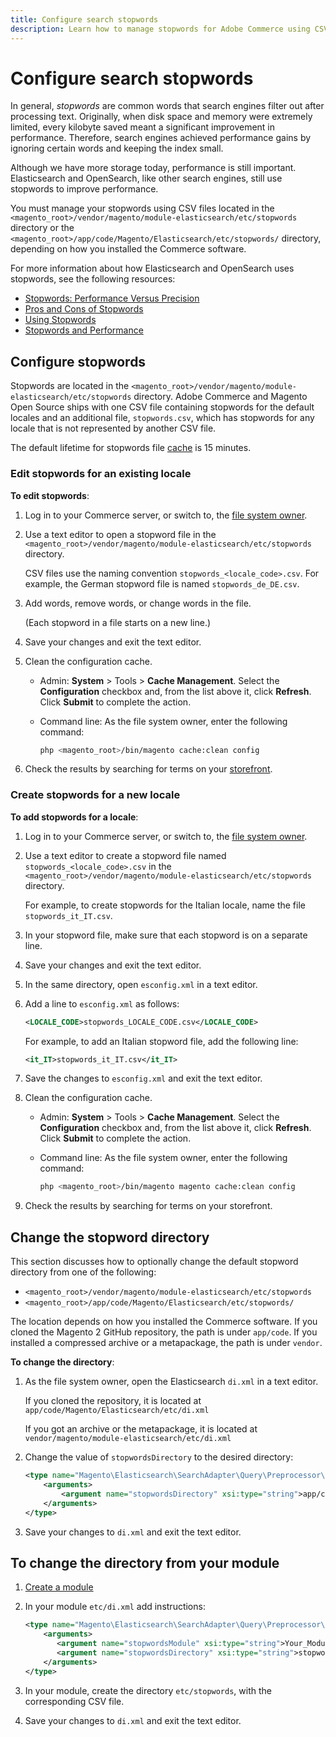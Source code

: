 ```yaml
---
title: Configure search stopwords
description: Learn how to manage stopwords for Adobe Commerce using CSV files.
---
```


# Configure search stopwords

In general, _stopwords_ are common words that search engines filter out after processing text. Originally, when disk space and memory were extremely limited, every kilobyte saved meant a significant improvement in performance. Therefore, search engines achieved performance gains by ignoring certain words and keeping the index small.

Although we have more storage today, performance is still important. Elasticsearch and OpenSearch, like other search engines, still use stopwords to improve performance.

You must manage your stopwords using CSV files located in the `<magento_root>/vendor/magento/module-elasticsearch/etc/stopwords` directory or the `<magento_root>/app/code/Magento/Elasticsearch/etc/stopwords/` directory, depending on how you installed the Commerce software.

For more information about how Elasticsearch and OpenSearch uses stopwords, see the following resources:

- [Stopwords: Performance Versus Precision](https://www.elastic.co/guide/en/elasticsearch/guide/current/stopwords.html)
- [Pros and Cons of Stopwords](https://www.elastic.co/guide/en/elasticsearch/guide/current/pros-cons-stopwords.html)
- [Using Stopwords](https://www.elastic.co/guide/en/elasticsearch/guide/current/using-stopwords.html)
- [Stopwords and Performance](https://www.elastic.co/guide/en/elasticsearch/guide/current/stopwords-performance.html)

## Configure stopwords

Stopwords are located in the `<magento_root>/vendor/magento/module-elasticsearch/etc/stopwords` directory. Adobe Commerce and Magento Open Source ships with one CSV file containing stopwords for the default locales and an additional file, `stopwords.csv`, which has stopwords for any locale that is not represented by another CSV file.

The default lifetime for stopwords file [cache](https://glossary.magento.com/cache) is 15 minutes.

### Edit stopwords for an existing locale

**To edit stopwords**:

1. Log in to your Commerce server, or switch to, the [file system owner](../../installation/prerequisites/file-system/overview.md).
1. Use a text editor to open a stopword file in the `<magento_root>/vendor/magento/module-elasticsearch/etc/stopwords` directory.

   CSV files use the naming convention `stopwords_<locale_code>.csv`. For example, the German stopword file is named `stopwords_de_DE.csv`.

1. Add words, remove words, or change words in the file.

   (Each stopword in a file starts on a new line.)

1. Save your changes and exit the text editor.
1. Clean the configuration cache.

   - Admin: **System** > Tools > **Cache Management**. Select the **Configuration** checkbox and, from the list above it, click **Refresh**. Click **Submit** to complete the action.

   - Command line: As the file system owner, enter the following command:

      ```bash
      php <magento_root>/bin/magento cache:clean config
      ```

1. Check the results by searching for terms on your [storefront](https://glossary.magento.com/storefront).

### Create stopwords for a new locale

**To add stopwords for a locale**:

1. Log in to your Commerce server, or switch to, the [file system owner](../../installation/prerequisites/file-system/overview.md).

1. Use a text editor to create a stopword file named `stopwords_<locale_code>.csv` in the `<magento_root>/vendor/magento/module-elasticsearch/etc/stopwords` directory.

   For example, to create stopwords for the Italian locale, name the file `stopwords_it_IT.csv`.

1. In your stopword file, make sure that each stopword is on a separate line.
1. Save your changes and exit the text editor.
1. In the same directory, open `esconfig.xml` in a text editor.
1. Add a line to `esconfig.xml` as follows:

   ```xml
   <LOCALE_CODE>stopwords_LOCALE_CODE.csv</LOCALE_CODE>
   ```

   For example, to add an Italian stopword file, add the following line:

   ```xml
   <it_IT>stopwords_it_IT.csv</it_IT>
   ```

1. Save the changes to `esconfig.xml` and exit the text editor.
1. Clean the configuration cache.

   - Admin: **System** > Tools > **Cache Management**. Select the **Configuration** checkbox and, from the list above it, click **Refresh**. Click **Submit** to complete the action.

   - Command line: As the file system owner, enter the following command:

      ```bash
      php <magento_root>/bin/magento magento cache:clean config
      ```

1. Check the results by searching for terms on your storefront.

## Change the stopword directory

This section discusses how to optionally change the default stopword directory from one of the following:

- `<magento_root>/vendor/magento/module-elasticsearch/etc/stopwords`
- `<magento_root>/app/code/Magento/Elasticsearch/etc/stopwords/`

The location depends on how you installed the Commerce software. If you cloned the Magento 2 GitHub repository, the path is under `app/code`. If you installed a compressed archive or a metapackage, the path is under `vendor`.

**To change the directory**:

1. As the file system owner, open the Elasticsearch `di.xml` in a text editor.

   If you cloned the repository, it is located at `app/code/Magento/Elasticsearch/etc/di.xml`

   If you got an archive or the metapackage, it is located at `vendor/magento/module-elasticsearch/etc/di.xml`

1. Change the value of `stopwordsDirectory` to the desired directory:

   ```xml
   <type name="Magento\Elasticsearch\SearchAdapter\Query\Preprocessor\Stopwords">
       <arguments>
           <argument name="stopwordsDirectory" xsi:type="string">app/code/Magento/Elasticsearch/etc/stopwords</argument>
       </arguments>
   </type>
   ```

1. Save your changes to `di.xml` and exit the text editor.

## To change the directory from your module

1. [Create a module](https://developer.adobe.com/commerce/php/development/build/component-file-structure/)
1. In your module `etc/di.xml` add instructions:

   ```xml
   <type name="Magento\Elasticsearch\SearchAdapter\Query\Preprocessor\Stopwords">
       <arguments>
          <argument name="stopwordsModule" xsi:type="string">Your_Module</argument>
          <argument name="stopwordsDirectory" xsi:type="string">stopwords</argument>
       </arguments>
   </type>
   ```

1. In your module, create the directory `etc/stopwords`, with the corresponding CSV file.

1. Save your changes to `di.xml` and exit the text editor.

